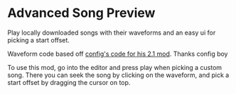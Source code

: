 # Advanced Song Preview

Play locally downloaded songs with their waveforms and an easy ui for picking a start offset.

Waveform code based off [config's code for his 2.1 mod](https://github.com/cgytrus/EditorWaveform). Thanks config boy

To use this mod, go into the editor and press play when picking a custom song. There you can
seek the song by clicking on the waveform, and pick a start offset by dragging the cursor on top.
